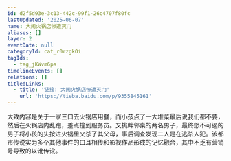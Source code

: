 ```yaml
---
id: d2f5d93e-3c13-442c-99f1-26c4707f80fc
lastUpdated: '2025-06-07'
name: 大闹火锅店惨遭灭门
aliases: []
layer: 2
eventDate: null
categoryId: cat_r0rzgkOi
tagIds:
  - tag_jKWvm6pa
timelineEvents: []
relations: []
titledLinks:
  - title: '链接: 大闹火锅店惨遭灭门'
    url: 'https://tieba.baidu.com/p/9355845161'
---
```

大致内容是关于一家三口去火锅店用餐，而小孩点了一大堆菜最后说我们都不要，然后在火锅店内乱跑，差点撞到服务员。又挑衅邻桌的两名男子，最终怒不可遏的男子将小孩的头按进火锅里又杀了其父母，事后调查发现二人是在逃杀人犯。该都市传说实为多个其他事件的口耳相传和影视作品形成的记忆融合，其中不乏有营销号导致的以讹传讹。
